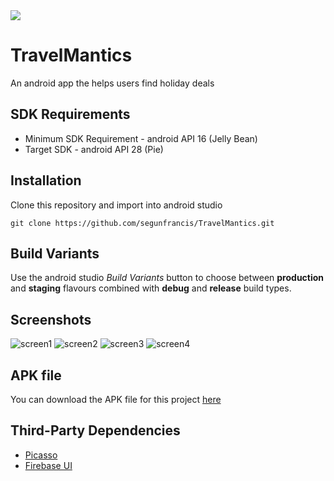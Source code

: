 <img src="https://img.shields.io/badge/made%20with-java-blue.svg?style=plastic">
<br>

# TravelMantics

An android app the helps users find holiday deals

## SDK Requirements
- Minimum SDK Requirement - android API 16 (Jelly Bean)
- Target SDK - android API 28 (Pie)

## Installation
Clone this repository and import into android studio

`git clone https://github.com/segunfrancis/TravelMantics.git`

## Build Variants
Use the android studio _Build Variants_ button to choose between **production** and **staging** flavours combined with **debug** and **release** build types.

## Screenshots
![screen1](https://github.com/segunfrancis/TravelMantics/blob/master/Screenshot_20190804-024920.png) 
![screen2](https://github.com/segunfrancis/TravelMantics/blob/master/Screenshot_20190804-211946.png)
![screen3](https://github.com/segunfrancis/TravelMantics/blob/master/Screenshot_20190804-025246.png)
![screen4](https://github.com/segunfrancis/TravelMantics/blob/master/Screenshot_20190804-024946.png)

## APK file
You can download the APK file for this project [here](https://drive.google.com/file/d/1G4-4BDmU24cpNowBZTYbm-dhlaLTVm-q/view?usp=drivesdk)

## Third-Party Dependencies
- [Picasso](https://github.com/square/picasso)
- [Firebase UI](https://github.com/firebase/FirebaseUI-Android)
